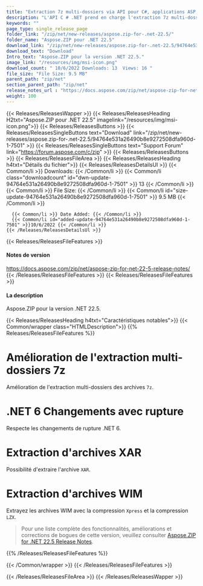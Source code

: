 ```yaml
---
title: "Extraction 7z multi-dossiers via API pour C#, applications ASP.NET"
description: "L'API C # .NET prend en charge l'extraction 7z multi-dossiers, respecte les modifications de rupture .NET 6, extrait l'archive XAR, extrait l'archive WIM avec compression Xpress et LZX."
keywords: ""
page_type: single_release_page
folder_link: "/zip/net/new-releases/aspose.zip-for-.net-22.5/"
folder_name: "Aspose.ZIP pour .NET 22.5"
download_link: "/zip/net/new-releases/aspose.zip-for-.net-22.5/94764e531a26490b8e9272508dfa960d-1-7501"
download_text: "Download"
Intro_text: "Aspose.ZIP pour la version .NET 22.5."
image_link: "/resources/img/msi-icon.png"
download_count: " 10/6/2022 Downloads: 13  Views: 16 "
file_size: "File Size: 9.5 MB"
parent_path: "zip/net"
section_parent_path: "zip/net"
release_notes_url : "https://docs.aspose.com/zip/net/aspose-zip-for-net-22-5-release-notes/"
weight: 100
---
```


{{< Releases/ReleasesWapper >}}
{{< Releases/ReleasesHeading H2txt="Aspose.ZIP pour .NET 22.5" imagelink="/resources/img/msi-icon.png">}}
{{< Releases/ReleasesButtons >}}
{{< Releases/ReleasesSingleButtons text="Download" link="/zip/net/new-releases/aspose.zip-for-.net-22.5/94764e531a26490b8e9272508dfa960d-1-7501" >}}
{{< Releases/ReleasesSingleButtons text="Support Forum" link="https://forum.aspose.com/c/zip" >}}
{{< Releases/ReleasesButtons >}}
{{< Releases/ReleasesFileArea >}}
{{< Releases/ReleasesHeading h4txt="Détails du fichier">}}
{{< Releases/ReleasesDetailsUl >}}
{{< Common/li >}} Downloads: {{< /Common/li >}}
{{< Common/li class="downloadcount" id="dwn-update-94764e531a26490b8e9272508dfa960d-1-7501" >}} 13 {{< /Common/li >}}
{{< Common/li >}} File Size: {{< /Common/li >}}
{{< Common/li id="size-update-94764e531a26490b8e9272508dfa960d-1-7501" >}} 9.5 MB {{< /Common/li >}}

      {{< Common/li >}} Date Added: {{< /Common/li >}}
      {{< Common/li id="added-update-94764e531a26490b8e9272508dfa960d-1-7501" >}}10/6/2022 {{< /Common/li >}}
    {{< /Releases/ReleasesDetailsUl >}}

{{< Releases/ReleasesFileFeatures >}}
<h4>Notes de version</h4><div> <a href='https://docs.aspose.com/zip/net/aspose-zip-for-net-22-5-release-notes/'>https://docs.aspose.com/zip/net/aspose-zip-for-net-22-5-release-notes/</a></div>
{{< /Releases/ReleasesFileFeatures >}}
{{< Releases/ReleasesFileFeatures >}}
<h4>La description</h4><div class="HTMLDescription"> Aspose.ZIP pour la version .NET 22.5.</div>

{{< Releases/ReleasesHeading h4txt="Caractéristiques notables">}}
{{< Common/wrapper class="HTMLDescription">}}
{{% Releases/ReleasesFileFeatures %}}

# Amélioration de l'extraction multi-dossiers 7z

Amélioration de l'extraction multi-dossiers des archives `7z`.

# .NET 6 Changements avec rupture

Respecte les changements de rupture .NET 6.

# Extraction d'archives XAR

Possibilité d'extraire l'archive `XAR`.

# Extraction d'archives WIM

Extrayez les archives WIM avec la compression `Xpress` et la compression `LZX`.

> Pour une liste complète des fonctionnalités, améliorations et corrections de bogues de cette version, veuillez consulter [Aspose.ZIP for .NET 22.5 Release Notes](https://docs.aspose.com/zip/net/aspose-zip-for-net-22-5-release-notes/).

{{% /Releases/ReleasesFileFeatures %}}

{{< /Common/wrapper >}}
{{< /Releases/ReleasesFileFeatures >}}

{{< /Releases/ReleasesFileArea >}}
{{< /Releases/ReleasesWapper >}}

